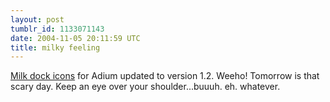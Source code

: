 ```yaml
---
layout: post
tumblr_id: 1133071143  
date: 2004-11-05 20:11:59 UTC
title: milky feeling
---
```


<a href="http://www.adiumxtras.com/index.php?a=xtras&#38;xtra_id=192" target="_blank">Milk dock icons</a> for Adium updated to version 1.2. Weeho! Tomorrow is that scary day. Keep an eye over your shoulder...buuuh. eh. whatever.
